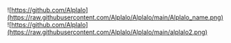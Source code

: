 ![https://github.com/Alplalo](https://raw.githubusercontent.com/Alplalo/Alplalo/main/Alplalo_name.png)
![https://github.com/Alplalo](https://raw.githubusercontent.com/Alplalo/Alplalo/main/alplalo2.png)



<!--
**Alplalo/Alplalo** is a ✨ _special_ ✨ repository because its `README.md` (this file) appears on your GitHub profile.

Here are some ideas to get you started:

- 🔭 I’m currently working on ...
- 🌱 I’m currently learning ...
- 👯 I’m looking to collaborate on ...
- 🤔 I’m looking for help with ...
- 💬 Ask me about ...
- 📫 How to reach me: ...
- 😄 Pronouns: ...
- ⚡ Fun fact: ...
-->
